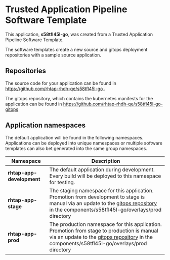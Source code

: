 # Trusted Application Pipeline Software Template

This application, **s58tfl45l-go**, was created from a Trusted Application Pipeline Software Template.

The software templates create a new source and gitops deployment repositories with a sample source application. 

## Repositories

The source code for your application can be found in [https://github.com/rhtap-rhdh-qe/s58tfl45l-go ](https://github.com/rhtap-rhdh-qe/s58tfl45l-go ).
 
The gitops repository, which contains the kubernetes manifests for the application can be found in 
[https://github.com/rhtap-rhdh-qe/s58tfl45l-go-gitops ](https://github.com/rhtap-rhdh-qe/s58tfl45l-go-gitops ) 

## Application namespaces 

The default application will be found in the following namespaces. Applications can be deployed into unique namespaces or multiple software templates can also bet generated into the same group namespaces.  

|  Namespace   |  Description   |  
| -------- | -------- |   
| **rhtap-app-development** | The default application during development. Every build will be deployed to this namespace for testing. | 
| **rhtap-app-stage** | The staging namespace for this application. Promotion from development to stage is manual via an update to the [gitops repository](https://github.com/rhtap-rhdh-qe/s58tfl45l-go-gitops ) in the components/s58tfl45l-go/overlays/prod directory |  
| **rhtap-app-prod** | The production namespace for this application. Promotion from stage to production is manual via an update to the [gitops repository](https://github.com/rhtap-rhdh-qe/s58tfl45l-go-gitops ) in the components/s58tfl45l-go/overlays/prod directory | 